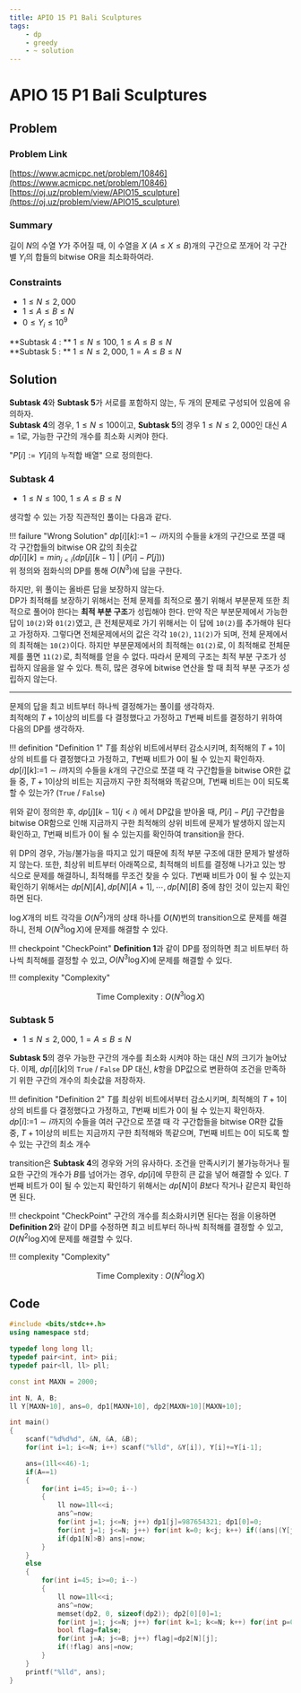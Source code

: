 ```yaml
---
title: APIO 15 P1 Bali Sculptures
tags:
    - dp
    - greedy
    - ~ solution
---
```


# APIO 15 P1 Bali Sculptures

## Problem

### Problem Link
[https://www.acmicpc.net/problem/10846](https://www.acmicpc.net/problem/10846)  
[https://oj.uz/problem/view/APIO15_sculpture](https://oj.uz/problem/view/APIO15_sculpture)

### Summary
길이 $N$의 수열 $Y$가 주어질 때, 이 수열을 $X$ $(A \leq X \leq B)$개의 구간으로 쪼개어 각 구간별 $Y_i$의 합들의 bitwise OR을 최소화하여라.

### Constraints
+ $1 \leq N \leq 2,000$  
+ $1 \leq A \leq B \leq N$  
+ $0 \leq Y_i \leq 10^9$  
  
**Subtask 4 : ** $1 \leq N \leq 100$, $1 \leq A \leq B \leq N$  
**Subtask 5 : ** $1 \leq N \leq 2,000$, $1 = A \leq B \leq N$

## Solution

**Subtask 4**와 **Subtask 5**가 서로를 포함하지 않는, 두 개의 문제로 구성되어 있음에 유의하자.  
**Subtask 4**의 경우, $1 \leq N \leq 100$이고, **Subtask 5**의 경우 $1 \leq N \leq 2,000$인 대신 $A=1$로, 가능한 구간의 개수를 최소화 시켜야 한다.

"$P[i]:=Y[i]$의 누적합 배열" 으로 정의한다.

### Subtask 4

+ $1 \leq N \leq 100$, $1 \leq A \leq B \leq N$

생각할 수 있는 가장 직관적인 풀이는 다음과 같다.

!!! failure "Wrong Solution"
    $dp[i][k]:=$$1 \sim i$까지의 수들을 $k$개의 구간으로 쪼갤 때 각 구간합들의 bitwise OR 값의 최솟값  
    $dp[i][k]=min_{j<i} (dp[j][k-1] \ | \ (P[i]-P[j]))$  
    위 정의와 점화식의 DP를 통해 $O(N^3)$에 답을 구한다.

하지만, 위 풀이는 올바른 답을 보장하지 않는다.  
DP가 최적해를 보장하기 위해서는 전체 문제를 최적으로 풀기 위해서 부분문제 또한 최적으로 풀어야 한다는 **최적 부분 구조**가 성립해야 한다.
만약 작은 부분문제에서 가능한 답이 `10(2)`와 `01(2)`였고, 큰 전체문제로 가기 위해서는 이 답에 `10(2)`를 추가해야 된다고 가정하자.
그렇다면 전체문제에서의 값은 각각 `10(2)`, `11(2)`가 되며, 전체 문제에서의 최적해는 `10(2)`이다.
하지만 부분문제에서의 최적해는 `01(2)`로, 이 최적해로 전체문제를 풀면 `11(2)`로, 최적해를 얻을 수 없다.
따라서 문제의 구조는 최적 부분 구조가 성립하지 않음을 알 수 있다.
특히, 많은 경우에 bitwise 연산을 할 때 최적 부분 구조가 성립하지 않는다.

---

문제의 답을 최고 비트부터 하나씩 결정해가는 풀이를 생각하자.  
최적해의 $T+1$이상의 비트를 다 결정했다고 가정하고 $T$번째 비트를 결정하기 위하여 다음의 DP를 생각하자.

!!! definition "Definition 1"
    $T$를 최상위 비트에서부터 감소시키며, 최적해의 $T+1$이상의 비트를 다 결정했다고 가정하고, $T$번째 비트가 $0$이 될 수 있는지 확인하자.  
    $dp[i][k]:=$$1 \sim i$까지의 수들을 $k$개의 구간으로 쪼갤 때 각 구간합들을 bitwise OR한 값들 중, $T+1$이상의 비트는 지금까지 구한 최적해와 똑같으며, $T$번째 비트는 $0$이 되도록 할 수 있는가? (`True` / `False`)

위와 같이 정의한 후, $dp[j][k-1] (j < i)$ 에서 DP값을 받아올 때, $P[i]-P[j]$ 구간합을 bitwise OR함으로 인해 지금까지 구한 최적해의 상위 비트에 문제가 발생하지 않는지 확인하고, $T$번째 비트가 0이 될 수 있는지를 확인하여 transition을 한다.

위 DP의 경우, 가능/불가능을 따지고 있기 때문에 최적 부분 구조에 대한 문제가 발생하지 않는다.
또한, 최상위 비트부터 아래쪽으로, 최적해의 비트를 결정해 나가고 있는 방식으로 문제를 해결하니, 최적해를 무조건 찾을 수 있다.
$T$번째 비트가 $0$이 될 수 있는지 확인하기 위해서는 $dp[N][A], dp[N][A+1], \cdots, dp[N][B]$ 중에 참인 것이 있는지 확인하면 된다.

$\log X$개의 비트 각각을 $O(N^2)$개의 상태 하나를 $O(N)$번의 transition으로 문제를 해결하니, 전체 $O(N^3\log X)$에 문제를 해결할 수 있다.

!!! checkpoint "CheckPoint"
    **Definition 1**과 같이 DP를 정의하면 최고 비트부터 하나씩 최적해를 결정할 수 있고, $O(N^3\log X)$에 문제를 해결할 수 있다.

!!! complexity "Complexity"
    <center>
    Time Complexity : $O(N^3\log X)$
    </center>

### Subtask 5

+ $1 \leq N \leq 2,000$, $1 = A \leq B \leq N$

**Subtask 5**의 경우 가능한 구간의 개수를 최소화 시켜야 하는 대신 $N$의 크기가 늘어났다.
이제, $dp[i][k]$의 `True` / `False` DP 대신, $k$항을 DP값으로 변환하여 조건을 만족하기 위한 구간의 개수의 최솟값을 저장하자.

!!! definition "Definition 2"
    $T$를 최상위 비트에서부터 감소시키며, 최적해의 $T+1$이상의 비트를 다 결정했다고 가정하고, $T$번째 비트가 $0$이 될 수 있는지 확인하자.  
    $dp[i]:=$$1 \sim i$까지의 수들을 여러 구간으로 쪼갤 때 각 구간합들을 bitwise OR한 값들 중, $T+1$이상의 비트는 지금까지 구한 최적해와 똑같으며, $T$번째 비트는 $0$이 되도록 할 수 있는 구간의 최소 개수

transition은 **Subtask 4**의 경우와 거의 유사하다.
조건을 만족시키기 불가능하거나 필요한 구간의 개수가 $B$를 넘어가는 경우, $dp[i]$에 무한히 큰 값을 넣어 해결할 수 있다.
$T$번째 비트가 $0$이 될 수 있는지 확인하기 위해서는 $dp[N]$이 $B$보다 작거나 같은지 확인하면 된다.

!!! checkpoint "CheckPoint"
    구간의 개수를 최소화시키면 된다는 점을 이용하면 **Definition 2**와 같이 DP를 수정하면 최고 비트부터 하나씩 최적해를 결정할 수 있고, $O(N^2\log X)$에 문제를 해결할 수 있다.

!!! complexity "Complexity"
    <center>
    Time Complexity : $O(N^2\log X)$
    </center>

## Code
``` cpp linenums="1"
#include <bits/stdc++.h>
using namespace std;

typedef long long ll;
typedef pair<int, int> pii;
typedef pair<ll, ll> pll;

const int MAXN = 2000;

int N, A, B;
ll Y[MAXN+10], ans=0, dp1[MAXN+10], dp2[MAXN+10][MAXN+10];

int main()
{
    scanf("%d%d%d", &N, &A, &B);
    for(int i=1; i<=N; i++) scanf("%lld", &Y[i]), Y[i]+=Y[i-1];

    ans=(1ll<<46)-1;
    if(A==1)
    {
        for(int i=45; i>=0; i--)
        {
            ll now=1ll<<i;
            ans^=now;
            for(int j=1; j<=N; j++) dp1[j]=987654321; dp1[0]=0;
            for(int j=1; j<=N; j++) for(int k=0; k<j; k++) if((ans|(Y[j]-Y[k]))==ans) dp1[j]=min(dp1[j], dp1[k]+1);
            if(dp1[N]>B) ans|=now;
        }
    }
    else
    {
        for(int i=45; i>=0; i--)
        {
            ll now=1ll<<i;
            ans^=now;
            memset(dp2, 0, sizeof(dp2)); dp2[0][0]=1;
            for(int j=1; j<=N; j++) for(int k=1; k<=N; k++) for(int p=0; p<j; p++) if((ans|(Y[j]-Y[p]))==ans) dp2[j][k]|=dp2[p][k-1];
            bool flag=false;
            for(int j=A; j<=B; j++) flag|=dp2[N][j];
            if(!flag) ans|=now;
        }
    }
    printf("%lld", ans);
}
```
